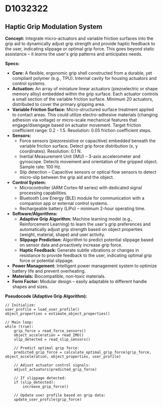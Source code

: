 # D1032322

## Haptic Grip Modulation System

**Concept:** Integrate micro-actuators and variable friction surfaces into the grip aid to dynamically adjust grip strength and provide haptic feedback to the user, indicating slippage or optimal grip force. This goes beyond static assistance – it *learns* the user's grip patterns and anticipates needs.

**Specs:**

*   **Core:** A flexible, ergonomic grip shell constructed from a durable, yet compliant polymer (e.g., TPU). Internal cavity for housing actuators and control systems.
*   **Actuation:** An array of miniature linear actuators (piezoelectric or shape memory alloy) embedded within the grip surface. Each actuator controls a small section of the variable friction surface. Minimum 20 actuators, distributed to cover the primary gripping area.
*   **Variable Friction Surface:** Micro-structured surface treatment applied to contact areas. This could utilize electro-adhesive materials (changing adhesion via voltage) or micro-scale mechanical features that engage/disengage based on actuator movement. Target friction coefficient range: 0.2 - 1.5. Resolution: 0.05 friction coefficient steps.
*   **Sensors:**
    *   Force sensors (piezoresistive or capacitive) embedded beneath the variable friction surface. Detect grip force distribution (x, y coordinates). Resolution: 0.1 N.
    *   Inertial Measurement Unit (IMU) – 3-axis accelerometer and gyroscope. Detects movement and orientation of the gripped object. Sample rate: 100 Hz.
    *   Slip detection – Capacitive sensors or optical flow sensors to detect micro-slip between the grip aid and the object.
*   **Control System:**
    *   Microcontroller (ARM Cortex-M series) with dedicated signal processing capabilities.
    *   Bluetooth Low Energy (BLE) module for communication with a companion app or external control systems.
    *   Rechargeable battery (LiPo) – minimum 2-hour operating time.
*   **Software/Algorithms:**
    *   **Adaptive Grip Algorithm:** Machine learning model (e.g., Reinforcement Learning) to learn the user's grip preferences and automatically adjust grip strength based on object properties (weight, material, shape) and user activity.
    *   **Slippage Prediction:** Algorithm to predict potential slippage based on sensor data and proactively increase grip force.
    *   **Haptic Feedback:** Generate subtle vibrations or changes in resistance to provide feedback to the user, indicating optimal grip force or potential slippage.
*   **Power Management:** Intelligent power management system to optimize battery life and prevent overheating.
*   **Materials:** Biocompatible, non-toxic materials.
*   **Form Factor:** Modular design – easily adaptable to different handle shapes and sizes.

**Pseudocode (Adaptive Grip Algorithm):**

```
// Initialize:
user_profile = load_user_profile()
object_properties = estimate_object_properties()

// Main loop:
while (true):
    grip_force = read_force_sensors()
    object_acceleration = read_IMU()
    slip_detected = read_slip_sensors()

    // Predict optimal grip force:
    predicted_grip_force = calculate_optimal_grip_force(grip_force, object_acceleration, object_properties, user_profile)

    // Adjust actuator control signals:
    adjust_actuators(predicted_grip_force)

    // If slippage detected:
    if (slip_detected):
        increase_grip_force()

    // Update user profile based on grip data:
    update_user_profile(grip_force)
```